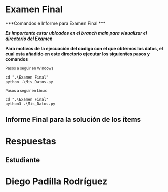 # Examen Final


***Comandos e Informe para Examen Final ***


***Es importante estar ubicados en el branch main para visualizar el directorio del Examen***


**Para motivos de la ejecuación del código con el que obtemos los datos, el cual esta añadido en este directorio ejecutar los siguientes pasos y comandos**

<sub>Pasos a seguir en Windows</sub>
```
cd ".\Examen Final"
python .\Mis_Datos.py
```
<sub>Pasos a seguir en Linux</sub>
```
cd ".\Examen Final"
python3 .\Mis_Datos.py
```

## Informe Final para la solución de los ítems
<div style="text-align: justify">

# Respuestas 
## Estudiante
# Diego Padilla Rodríguez

